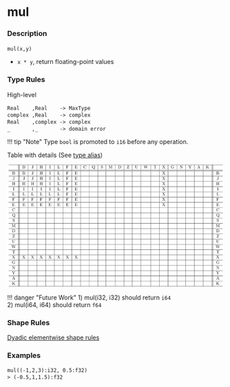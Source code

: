 # mul

### Description

`mul(x,y)`

- `x * y`, return floating-point values

### Type Rules

High-level

```no-highlight
Real    ,Real    -> MaxType
complex ,Real    -> complex
Real    ,complex -> complex
_       ,_       -> domain error
``` 

!!! tip "Note"
    Type `bool` is promoted to `i16` before any operation.

Table with details (See [type alias](../types.md))

![multiplication](../types/mul.png)

!!! danger "Future Work"
    1) mul(i32, i32) should return `i64` <br>
    2) mul(i64, i64) should return `f64`

### Shape Rules

[Dyadic elementwise shape rules](../shapes.md#dyadic-elementwise)

### Examples

```no-highlight
mul((-1,2,3):i32, 0.5:f32)
> (-0.5,1,1.5):f32
```
